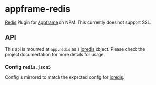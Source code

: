 # appframe-redis
[Redis](http://rethinkdb.com/) Plugin for [Appframe](https://github.com/nodecraft/appframe.js) on NPM. This currently does not support SSL.

## API
This api is mounted at `app.redis` as a [ioredis](https://github.com/luin/ioredis) object. Please check the project documentation for more details for usage.

### Config `redis.json5`
Config is mirrored to match the expected config for [ioredis](https://github.com/luin/ioredis/blob/master/API.md#new-redisport-host-options).